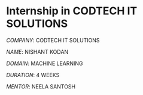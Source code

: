 # Internship in CODTECH IT SOLUTIONS

*COMPANY*: CODTECH IT SOLUTIONS

*NAME*: NISHANT KODAN

*DOMAIN*: MACHINE LEARNING

*DURATION*: 4 WEEKS

*MENTOR*: NEELA SANTOSH

